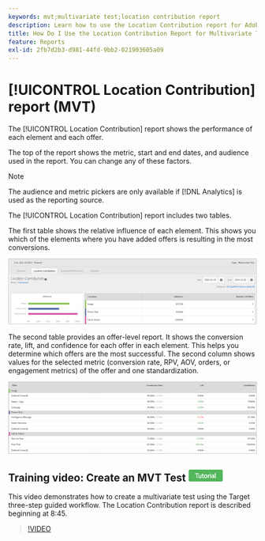 ```yaml
---
keywords: mvt;multivariate test;location contribution report
description: Learn how to use the Location Contribution report for Adobe [!DNL Target] Experience Targeting activities that shows the performance of each element and each offer.
title: How Do I Use the Location Contribution Report for Multivariate Tests?
feature: Reports
exl-id: 2fb7d2b3-d981-44fd-9bb2-021903605a09
---
```

# [!UICONTROL Location Contribution] report (MVT)

The [!UICONTROL Location Contribution] report shows the performance of each element and each offer.

The top of the report shows the metric, start and end dates, and audience used in the report. You can change any of these factors.

>[!NOTE]
>
>The audience and metric pickers are only available if [!DNL Analytics] is used as the reporting source.

The [!UICONTROL Location Contribution] report includes two tables.

The first table shows the relative influence of each element. This shows you which of the elements where you have added offers is resulting in the most conversions.

![Location Contribution report in Adobe Target](/help/main/c-reports/assets/locationcontributiontop.png)

The second table provides an offer-level report. It shows the conversion rate, lift, and confidence for each offer in each element. This helps you determine which offers are the most successful. The second column shows values for the selected metric (conversion rate, RPV, AOV, orders, or engagement metrics) of the offer and one standardization.

![Location Contribution report in Adobe Target](/help/main/c-reports/assets/locationcontributionbottom.png)

## Training video: Create an MVT Test ![Tutorial badge](/help/main/assets/tutorial.png)

This video demonstrates how to create a multivariate test using the Target three-step guided workflow. The Location Contribution report is described beginning at 8:45.

>[!VIDEO](https://video.tv.adobe.com/v/17395)
